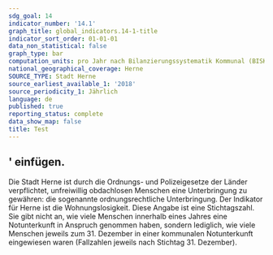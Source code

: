 ```yaml
---
sdg_goal: 14
indicator_number: '14.1'
graph_title: global_indicators.14-1-title
indicator_sort_order: 01-01-01
data_non_statistical: false
graph_type: bar
computation_units: pro Jahr nach Bilanzierungssystematik Kommunal (BISKO) (in 1.000 Tonnen)
national_geographical_coverage: Herne
SOURCE_TYPE: Stadt Herne
source_earliest_available_1: '2018'
source_periodicity_1: Jährlich
language: de
published: true
reporting_status: complete
data_show_map: false
title: Test
---
```

' einfügen.
---
Die Stadt Herne ist durch die Ordnungs- und Polizeigesetze der Länder verpflichtet, unfreiwillig obdachlosen Menschen eine Unterbringung zu gewähren: die sogenannte ordnungsrechtliche Unterbringung. Der Indikator für Herne ist die Wohnungslosigkeit. Diese Angabe ist eine Stichtagszahl. Sie gibt nicht an, wie viele Menschen innerhalb eines Jahres eine Notunterkunft in Anspruch genommen haben, sondern lediglich, wie viele Menschen jeweils zum 31. Dezember in einer kommunalen Notunterkunft eingewiesen waren (Fallzahlen jeweils nach Stichtag 31. Dezember). <br>